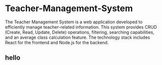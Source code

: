 # Teacher-Management-System
The Teacher Management System is a web application developed to efficiently manage teacher-related information. This system provides CRUD (Create, Read, Update, Delete) operations, filtering, searching capabilities, and an average class calculation feature. The technology stack includes React for the frontend and Node.js for the backend.
## hello

